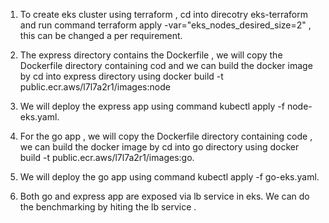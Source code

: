 1) To create eks cluster using terraform , cd into direcotry eks-terraform and run command 
terraform apply -var="eks_nodes_desired_size=2" , this can be changed a per requirement.

2) The express directory contains the Dockerfile ,  we will copy the Dockerfile directory containing cod and  we can build the docker image by cd into express directory using  docker build -t public.ecr.aws/l7l7a2r1/images:node 

3) We will deploy the express app  using command kubectl apply -f node-eks.yaml.

4) For the go app , we will copy the Dockerfile directory containing code , we can build the docker image by cd into go directory using 
docker build -t public.ecr.aws/l7l7a2r1/images:go.

5) We will deploy the go app  using command kubectl apply -f go-eks.yaml.

6) Both go and express app are exposed via lb service in eks.  We can  do the benchmarking by hiting the lb service .
   


    
  

